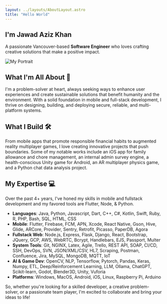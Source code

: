 ```yaml
---
layout: ../layouts/AboutLayout.astro
title: "Hello World"
---
```


## I'm Jawad Aziz Khan

A passionate Vancouver-based **Software Engineer** who loves crafting creative solutions that make a positive impact.

![My Portrait](@assets/images/myport5.jpg)

## What I'm All About 🚀

I'm a problem-solver at heart, always seeking ways to enhance user experiences and create sustainable solutions that benefit humanity and the environment. With a solid foundation in mobile and full-stack development, I thrive on designing, building, and deploying secure, reliable, and multi-platform systems.

## What I Build 🛠️

From mobile apps that promote responsible financial habits to augmented reality multiplayer games, I love creating innovative projects that push boundaries. Some of my notable works include an iOS app for family allowance and chore management, an internal admin survey engine, a health-conscious Unity game for Android, an AR multiplayer physics game, and a Python chat data analysis project.

## My Expertise 💻

Over the past 4+ years, I've honed my skills in mobile and fullstack development and my favored tools are Flutter, Node, & Python.

- **Languages**: Java, Python, Javascript, Dart, C++, C#, Kotlin, Swift, Ruby, R, PHP, Bash, SQL, HTML, CSS
- **Mobile**: Flutter, Firebase, FCM, APN, Xcode, React Native, Gson, Hive, Glide, ARCore, Provider, Sentry, Retrofit, Picasso, PaperDB, Agora
- **Fullstack Web**: Node.js, Express, Flask, Django, React, Bootstrap, JQuery, GCP, AWS, WebRTC, Bcrypt, Handlebars, EJS, Passport, Multer
- **System Tools**: Git, NGINX, Latex, Agile, Trello, REST API, SOAP, CI/CD, SSH, DevOps, SVN, JSON/XML/CSV, HL7, Scraping, Postman, Confluence, Jira, MySQL, MongoDB, MQTT, IoT
- **AI & Game Dev**: OpenCV, NLP, Tensorflow, Pytorch, Pandas, Keras, Numpy, ETL, Deep/Reinforcement Learning, LLM, Ollama, ChatGPT, Scikit-learn, Godot, Blender3D, Unity, Vuforia
- **Platforms**: Windows, MacOS, Android, iOS, Linux, Raspberry Pi, Arduino

So, whether you're looking for a skilled developer, a creative problem-solver, or a passionate team player, I'm excited to collaborate and bring your ideas to life!
